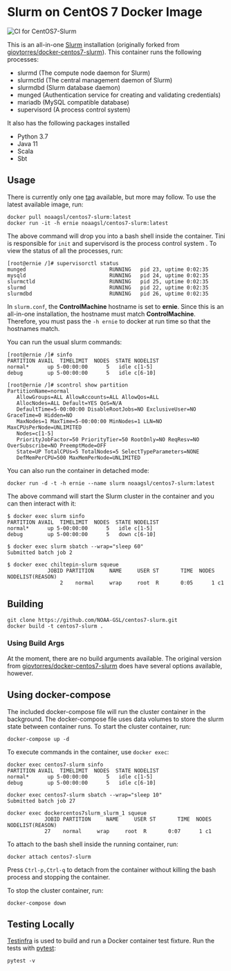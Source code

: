# Slurm on CentOS 7 Docker Image

![CI for CentOS7-Slurm](https://github.com/NOAA-GSL/centos7-slurm/workflows/CI%20for%20CentOS7-Slurm/badge.svg?branch=develop)


This is an all-in-one [Slurm](https://slurm.schedmd.com/) installation (originally forked from [giovtorres/docker-centos7-slurm](https://github.com/giovtorres/docker-centos7-slurm)).  This
container runs the following processes:

* slurmd (The compute node daemon for Slurm)
* slurmctld (The central management daemon of Slurm)
* slurmdbd (Slurm database daemon)
* munged (Authentication service for creating and validating credentials)
* mariadb (MySQL compatible database)
* supervisord (A process control system)

It also has the following packages installed

* Python 3.7
* Java 11
* Scala
* Sbt

## Usage

There is currently only one
[tag](https://hub.docker.com/r/noaagsl/centos7-slurm/tags/)
available, but more may follow.  To use the latest available image, run:

```shell
docker pull noaagsl/centos7-slurm:latest
docker run -it -h ernie noaagsl/centos7-slurm:latest
```

The above command will drop you into a bash shell inside the container. Tini
is responsible for `init` and supervisord is the process control system . To
view the status of all the processes, run:

```shell
[root@ernie /]# supervisorctl status
munged                           RUNNING   pid 23, uptime 0:02:35
mysqld                           RUNNING   pid 24, uptime 0:02:35
slurmctld                        RUNNING   pid 25, uptime 0:02:35
slurmd                           RUNNING   pid 22, uptime 0:02:35
slurmdbd                         RUNNING   pid 26, uptime 0:02:35
```

In `slurm.conf`, the **ControlMachine** hostname is set to **ernie**. Since
this is an all-in-one installation, the hostname must match **ControlMachine**.
Therefore, you must pass the `-h ernie` to docker at run time so that the
hostnames match.

You can run the usual slurm commands:

```shell
[root@ernie /]# sinfo
PARTITION AVAIL  TIMELIMIT  NODES  STATE NODELIST
normal*      up 5-00:00:00      5   idle c[1-5]
debug        up 5-00:00:00      5   idle c[6-10]
```

```shell
[root@ernie /]# scontrol show partition
PartitionName=normal
   AllowGroups=ALL AllowAccounts=ALL AllowQos=ALL
   AllocNodes=ALL Default=YES QoS=N/A
   DefaultTime=5-00:00:00 DisableRootJobs=NO ExclusiveUser=NO GraceTime=0 Hidden=NO
   MaxNodes=1 MaxTime=5-00:00:00 MinNodes=1 LLN=NO MaxCPUsPerNode=UNLIMITED
   Nodes=c[1-5]
   PriorityJobFactor=50 PriorityTier=50 RootOnly=NO ReqResv=NO OverSubscribe=NO PreemptMode=OFF
   State=UP TotalCPUs=5 TotalNodes=5 SelectTypeParameters=NONE
   DefMemPerCPU=500 MaxMemPerNode=UNLIMITED
```

You can also run the container in detached mode:

```shell
docker run -d -t -h ernie --name slurm noaagsl/centos7-slurm:latest
```

The above command will start the Slurm cluster in the container and you can then interact with it:

```shell
$ docker exec slurm sinfo
PARTITION AVAIL  TIMELIMIT  NODES  STATE NODELIST
normal*      up 5-00:00:00      5   idle c[1-5]
debug        up 5-00:00:00      5   down c[6-10]
```

```shell
$ docker exec slurm sbatch --wrap="sleep 60"
Submitted batch job 2
```

```shell
$ docker exec chiltepin-slurm squeue                  
             JOBID PARTITION     NAME     USER ST       TIME  NODES NODELIST(REASON)
                 2    normal     wrap     root  R       0:05      1 c1
```


## Building

```shell
git clone https://github.com/NOAA-GSL/centos7-slurm.git
docker build -t centos7-slurm .
```

### Using Build Args

At the moment, there are no build arguments available. The original version
from [giovtorres/docker-centos7-slurm](https://github.com/giovtorres/docker-centos7-slurm)
does have several options available, however.

## Using docker-compose

The included docker-compose file will run the cluster container in the
background.  The docker-compose file uses data volumes to store the slurm state
between container runs.  To start the cluster container, run:

```shell
docker-compose up -d
```

To execute commands in the container, use `docker exec`:

```shell
docker exec centos7-slurm sinfo
PARTITION AVAIL  TIMELIMIT  NODES  STATE NODELIST
normal*      up 5-00:00:00      5   idle c[1-5]
debug        up 5-00:00:00      5   idle c[6-10]

docker exec centos7-slurm sbatch --wrap="sleep 10"
Submitted batch job 27

docker exec dockercentos7slurm_slurm_1 squeue
            JOBID PARTITION     NAME     USER ST       TIME  NODES NODELIST(REASON)
            27    normal     wrap     root  R       0:07      1 c1
```

To attach to the bash shell inside the running container, run:

```shell
docker attach centos7-slurm
```

Press `Ctrl-p,Ctrl-q` to detach from the container without killing the bash
process and stopping the container.

To stop the cluster container, run:

```shell
docker-compose down
```

## Testing Locally

[Testinfra](https://testinfra.readthedocs.io/en/latest/index.html) is used to
build and run a Docker container test fixture. Run the tests with
[pytest](https://docs.pytest.org/en/latest/):

```shell
pytest -v
```
